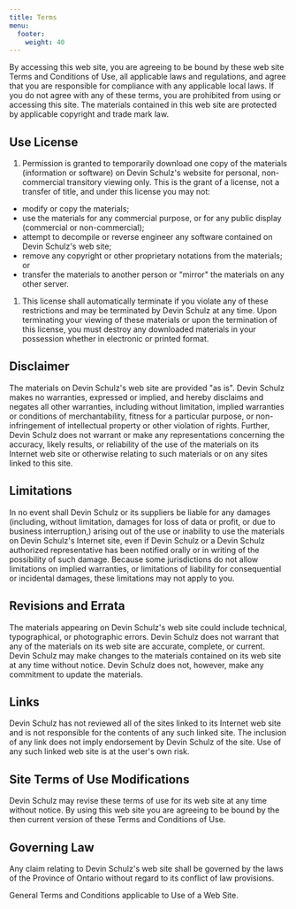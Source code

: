 ```yaml
---
title: Terms
menu:
  footer:
    weight: 40
---
```


By accessing this web site, you are agreeing to be bound by these web site Terms and Conditions of Use, all applicable laws and regulations, and agree that you are responsible for compliance with any applicable local laws. If you do not agree with any of these terms, you are prohibited from using or accessing this site. The materials contained in this web site are protected by applicable copyright and trade mark law.

## Use License

1. Permission is granted to temporarily download one copy of the materials (information or software) on Devin Schulz's website for personal, non-commercial transitory viewing only. This is the grant of a license, not a transfer of title, and under this license you may not:
  * modify or copy the materials;
  * use the materials for any commercial purpose, or for any public display (commercial or non-commercial);
  * attempt to decompile or reverse engineer any software contained on Devin Schulz's web site;
  * remove any copyright or other proprietary notations from the materials; or
  * transfer the materials to another person or "mirror" the materials on any other server.
1. This license shall automatically terminate if you violate any of these restrictions and may be terminated by Devin Schulz at any time. Upon terminating your viewing of these materials or upon the termination of this license, you must destroy any downloaded materials in your possession whether in electronic or printed format.

## Disclaimer

The materials on Devin Schulz's web site are provided "as is". Devin Schulz makes no warranties, expressed or implied, and hereby disclaims and negates all other warranties, including without limitation, implied warranties or conditions of merchantability, fitness for a particular purpose, or non-infringement of intellectual property or other violation of rights. Further, Devin Schulz does not warrant or make any representations concerning the accuracy, likely results, or reliability of the use of the materials on its Internet web site or otherwise relating to such materials or on any sites linked to this site.

## Limitations

In no event shall Devin Schulz or its suppliers be liable for any damages (including, without limitation, damages for loss of data or profit, or due to business interruption,) arising out of the use or inability to use the materials on Devin Schulz's Internet site, even if Devin Schulz or a Devin Schulz authorized representative has been notified orally or in writing of the possibility of such damage. Because some jurisdictions do not allow limitations on implied warranties, or limitations of liability for consequential or incidental damages, these limitations may not apply to you.

## Revisions and Errata

The materials appearing on Devin Schulz's web site could include technical, typographical, or photographic errors. Devin Schulz does not warrant that any of the materials on its web site are accurate, complete, or current. Devin Schulz may make changes to the materials contained on its web site at any time without notice. Devin Schulz does not, however, make any commitment to update the materials.

## Links

Devin Schulz has not reviewed all of the sites linked to its Internet web site and is not responsible for the contents of any such linked site. The inclusion of any link does not imply endorsement by Devin Schulz of the site. Use of any such linked web site is at the user's own risk.

## Site Terms of Use Modifications

Devin Schulz may revise these terms of use for its web site at any time without notice. By using this web site you are agreeing to be bound by the then current version of these Terms and Conditions of Use.

## Governing Law

Any claim relating to Devin Schulz's web site shall be governed by the laws of the Province of Ontario without regard to its conflict of law provisions.

General Terms and Conditions applicable to Use of a Web Site.
